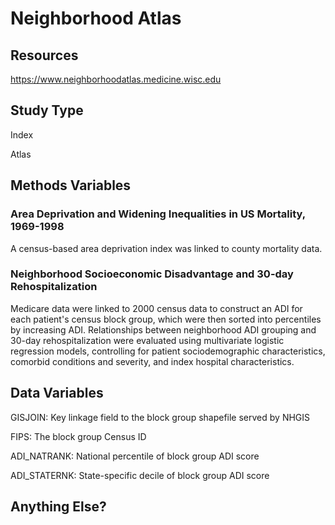 # Neighborhood Atlas

## Resources
https://www.neighborhoodatlas.medicine.wisc.edu
## Study Type
Index

Atlas
## Methods Variables

### Area Deprivation and Widening Inequalities in US Mortality, 1969-1998
A census-based area deprivation index was linked to county mortality data.

### Neighborhood Socioeconomic Disadvantage and 30-day Rehospitalization
Medicare data were linked to 2000 census data to construct an ADI for each patient's census block group, which were then sorted into percentiles by increasing ADI. Relationships between neighborhood ADI grouping and 30-day rehospitalization were evaluated using multivariate logistic regression models, controlling for patient sociodemographic characteristics, comorbid conditions and severity, and index hospital characteristics.

## Data Variables

GISJOIN: Key linkage field to the block group shapefile served by NHGIS

FIPS: The block group Census ID

ADI_NATRANK: National percentile of block group ADI score

ADI_STATERNK: State-specific decile of block group ADI score

## Anything Else?
